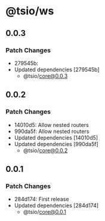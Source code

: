 # @tsio/ws

## 0.0.3

### Patch Changes

- 279545b:
- Updated dependencies [279545b]
  - @tsio/core@0.0.3

## 0.0.2

### Patch Changes

- 14010d5: Allow nested routers
- 990da5f: Allow nested routers
- Updated dependencies [14010d5]
- Updated dependencies [990da5f]
  - @tsio/core@0.0.2

## 0.0.1

### Patch Changes

- 284d174: First release
- Updated dependencies [284d174]
  - @tsio/core@0.0.1
